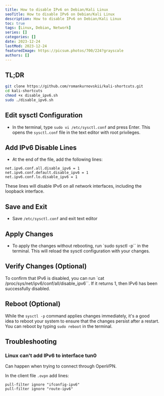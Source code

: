 ```yaml
---
title: How to disable IPv6 on Debian/Kali Linux
seoTitle: How to disable IPv6 on Debian/Kali Linux
description: How to disable IPv6 on Debian/Kali Linux
toc: true
tags: [Linux, Debian, Network]
series: []
categories: []
date: 2023-12-24
lastMod: 2023-12-24
featuredImage: https://picsum.photos/700/224?grayscale
authors: []
---
```


## TL;DR

```sh
git clone https://github.com/romankurnovskii/kali-shortcuts.git
cd kali-shortcuts
chmod +x disable_ipv6.sh
sudo ./disable_ipv6.sh
```

## Edit sysctl Configuration

- In the terminal, type `sudo vi /etc/sysctl.conf` and press Enter. This opens the `sysctl.conf` file in the text editor with root privileges.

## Add IPv6 Disable Lines

- At the end of the file, add the following lines:

```
net.ipv6.conf.all.disable_ipv6 = 1
net.ipv6.conf.default.disable_ipv6 = 1
net.ipv6.conf.lo.disable_ipv6 = 1
```

These lines will disable IPv6 on all network interfaces, including the loopback interface.

## Save and Exit

- Save `/etc/sysctl.conf` and exit text editor

## Apply Changes

- To apply the changes without rebooting, run `sudo sysctl -p`` in the terminal. This will reload the sysctl configuration with your changes.

## Verify Changes (Optional)

To confirm that IPv6 is disabled, you can run `cat /proc/sys/net/ipv6/conf/all/disable_ipv6``. If it returns 1, then IPv6 has been successfully disabled.

## Reboot (Optional)

While the `sysctl -p` command applies changes immediately, it's a good idea to reboot your system to ensure that the changes persist after a restart. You can reboot by typing `sudo reboot` in the terminal.

## Troubleshooting

### Linux can't add IPv6 to interface tun0

Can happen when trying to connect through OpenVPN.

In the client file `.ovpn` add lines:

```
pull-filter ignore "ifconfig-ipv6"
pull-filter ignore "route-ipv6"
```
